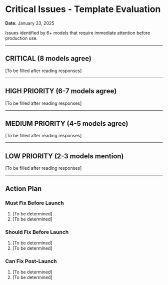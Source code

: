 # Critical Issues - Template Evaluation

**Date:** January 23, 2025

Issues identified by 6+ models that require immediate attention before production use.

---

## CRITICAL (8 models agree)

[To be filled after reading responses]

---

## HIGH PRIORITY (6-7 models agree)

[To be filled after reading responses]

---

## MEDIUM PRIORITY (4-5 models agree)

[To be filled after reading responses]

---

## LOW PRIORITY (2-3 models mention)

[To be filled after reading responses]

---

## Action Plan

### Must Fix Before Launch
1. [To be determined]
2. [To be determined]

### Should Fix Before Launch
1. [To be determined]
2. [To be determined]

### Can Fix Post-Launch
1. [To be determined]
2. [To be determined]
